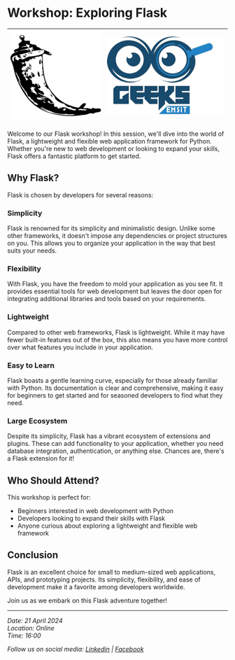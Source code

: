 # Workshop: Exploring Flask

| ![Flask Logo](https://github.com/medhedimaaroufi/Flask/blob/main/flask.png) | ![ENSIT GEEKS CLUB Logo](https://github.com/medhedimaaroufi/Flask/blob/main/GEEKS.png) |
|-----------------|-----------------|





Welcome to our Flask workshop! In this session, we'll dive into the world of Flask, a lightweight and flexible web application framework for Python. Whether you're new to web development or looking to expand your skills, Flask offers a fantastic platform to get started.

## Why Flask?

Flask is chosen by developers for several reasons:

### Simplicity
Flask is renowned for its simplicity and minimalistic design. Unlike some other frameworks, it doesn't impose any dependencies or project structures on you. This allows you to organize your application in the way that best suits your needs.

### Flexibility
With Flask, you have the freedom to mold your application as you see fit. It provides essential tools for web development but leaves the door open for integrating additional libraries and tools based on your requirements.

### Lightweight
Compared to other web frameworks, Flask is lightweight. While it may have fewer built-in features out of the box, this also means you have more control over what features you include in your application.

### Easy to Learn
Flask boasts a gentle learning curve, especially for those already familiar with Python. Its documentation is clear and comprehensive, making it easy for beginners to get started and for seasoned developers to find what they need.

### Large Ecosystem
Despite its simplicity, Flask has a vibrant ecosystem of extensions and plugins. These can add functionality to your application, whether you need database integration, authentication, or anything else. Chances are, there's a Flask extension for it!

## Who Should Attend?

This workshop is perfect for:

- Beginners interested in web development with Python
- Developers looking to expand their skills with Flask
- Anyone curious about exploring a lightweight and flexible web framework

## Conclusion

Flask is an excellent choice for small to medium-sized web applications, APIs, and prototyping projects. Its simplicity, flexibility, and ease of development make it a favorite among developers worldwide.

Join us as we embark on this Flask adventure together!

---

*Date: 21 April 2024*  
*Location: Online*  
*Time: 16:00*

*Follow us on social media: [Linkedin](https://www.linkedin.com/in/ensitgeeksclub/) | [Facebook](https://www.facebook.com/ENSIT.GEEKS.CLUB)*